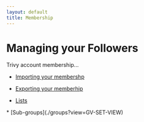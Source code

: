 ```yaml
---
layout: default
title: Membership
---
```


# Managing your Followers 

Trivy account membership...

* [Importing your membershp](./importing?view=GV-SET-VIEW)

* [Exporting your memberhip](./exporting?view=GV-SET-VIEW)

* [Lists](./lists?view=GV-SET-VIEW)

<div class="gv">
* [Sub-groups](./groups?view=GV-SET-VIEW)
</div>

